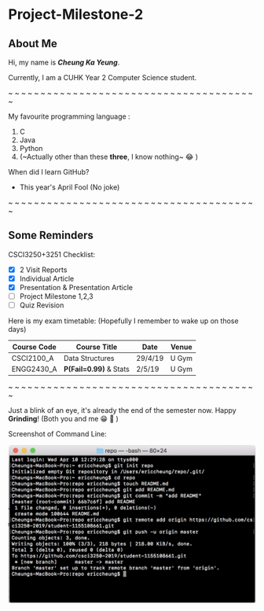 # Project-Milestone-2

## About Me

Hi, my name is _**Cheung Ka Yeung**_.

Currently, I am a CUHK Year 2 Computer Science student.

~ ~ ~ ~ ~ ~ ~ ~ ~ ~ ~ ~ ~ ~ ~ ~ ~ ~ ~ ~ ~ ~ ~ ~ ~ ~ ~ ~ ~ ~ ~ ~ ~ ~ ~ ~ ~ ~ ~

My favourite programming language :
1. C
2. Java
3. Python
4. (~Actually other than these **three**, I know nothing~ :joy: )

When did I learn GitHub? 
- This year's April Fool (No joke)

~ ~ ~ ~ ~ ~ ~ ~ ~ ~ ~ ~ ~ ~ ~ ~ ~ ~ ~ ~ ~ ~ ~ ~ ~ ~ ~ ~ ~ ~ ~ ~ ~ ~ ~ ~ ~ ~ ~

## Some Reminders

CSCI3250+3251 Checklist:
- [x] 2 Visit Reports
- [x] Individual Article
- [x] Presentation & Presentation Article
- [ ] Project Milestone 1,2,3
- [ ] Quiz Revision

Here is my exam timetable: (Hopefully I remember to wake up on those days)

Course Code| Course Title  | Date   |	Venue
-----------|-----------|-----------|-----------
CSCI2100_A |Data Structures| 29/4/19|	U Gym
ENGG2430_A |**P(Fail=0.99)** & Stats | 2/5/19	|	U Gym    

~ ~ ~ ~ ~ ~ ~ ~ ~ ~ ~ ~ ~ ~ ~ ~ ~ ~ ~ ~ ~ ~ ~ ~ ~ ~ ~ ~ ~ ~ ~ ~ ~ ~ ~ ~ ~ ~ ~

Just a blink of an eye, it's already the end of the semester now. 
Happy **Grinding**! (Both you and me :grin: :triumph:	)

Screenshot of Command Line:

![Image of Command Line](https://github.com/csci3250-2019/student-1155108661/blob/master/command.png)
